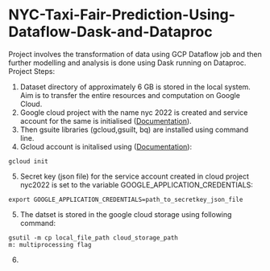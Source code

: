 # NYC-Taxi-Fair-Prediction-Using-Dataflow-Dask-and-Dataproc
Project involves the transformation of data using GCP Dataflow job and then further modelling and analysis is done using Dask running on Dataproc.
Project Steps:
1. Dataset directory of approximately 6 GB is stored in the local system. Aim is to transfer the entire resources and computation on Google Cloud.
2. Google cloud project with the name nyc 2022 is created and service account for the same is initialised ([Documentation](https://cloud.google.com/resource-manager/docs/creating-managing-projects)).
3. Then gsuite libraries (gcloud,gsuilt, bq) are installed using command line.
4. Gcloud account is initalised using ([Documentation](https://cloud.google.com/sdk/docs/initializing)):
```
gcloud init
```
5. Secret key (json file) for the service account created in cloud project nyc2022 is set to the variable GOOGLE_APPLICATION_CREDENTIALS:
```
export GOOGLE_APPLICATION_CREDENTIALS=path_to_secretkey_json_file
```
5. The datset is stored in the google cloud storage using following command:
```
gsutil -m cp local_file_path cloud_storage_path
m: multiprocessing flag
```
6. 
